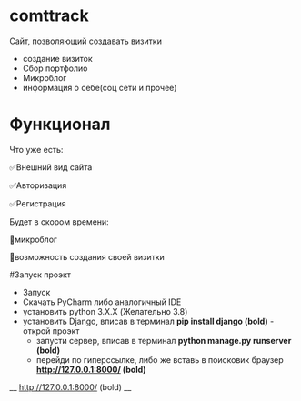 # comttrack

Сайт, позволяющий создавать визитки
- создание визиток
- Сбор портфолио
- Микроблог
- информация о себе(соц сети и прочее)

# Функционал
Что уже есть:

:white_check_mark:Внешний вид сайта

:white_check_mark:Авторизация

:white_check_mark:Регистрация

Будет в скором времени:

:black_square_button:микроблог

:black_square_button:возможность создания своей визитки

#Запуск проэкт
- Запуск
 - Скачать PyCharm либо аналогичный IDE
  - установить python 3.X.X (Желательно 3.8)
   - установить Django, вписав в терминал  **pip install django (bold)**
    - открой проэкт
     - запусти сервер, вписав в терминал  **python manage.py runserver (bold)**
      - перейди по гиперссылке, либо же вставь в поисковик браузер **http://127.0.0.1:8000/ (bold)**

__ http://127.0.0.1:8000/ (bold) __
